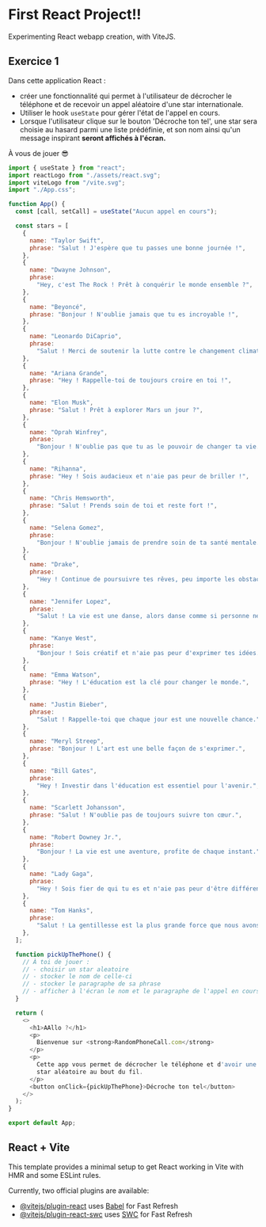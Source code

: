 # First React Project!!

Experimenting React webapp creation, with ViteJS.

## Exercice 1

Dans cette application React :

- créer une fonctionnalité qui permet à l'utilisateur de décrocher le téléphone et de recevoir un appel aléatoire d'une star internationale.
- Utiliser le hook `useState` pour gérer l'état de l'appel en cours.
- Lorsque l'utilisateur clique sur le bouton 'Décroche ton tel', une star sera choisie au hasard parmi une liste prédéfinie, et son nom ainsi qu'un message inspirant **seront affichés à l'écran.**

À vous de jouer 😎

```javascript
import { useState } from "react";
import reactLogo from "./assets/react.svg";
import viteLogo from "/vite.svg";
import "./App.css";

function App() {
  const [call, setCall] = useState("Aucun appel en cours");

  const stars = [
    {
      name: "Taylor Swift",
      phrase: "Salut ! J'espère que tu passes une bonne journée !",
    },
    {
      name: "Dwayne Johnson",
      phrase:
        "Hey, c'est The Rock ! Prêt à conquérir le monde ensemble ?",
    },
    {
      name: "Beyoncé",
      phrase: "Bonjour ! N'oublie jamais que tu es incroyable !",
    },
    {
      name: "Leonardo DiCaprio",
      phrase:
        "Salut ! Merci de soutenir la lutte contre le changement climatique.",
    },
    {
      name: "Ariana Grande",
      phrase: "Hey ! Rappelle-toi de toujours croire en toi !",
    },
    {
      name: "Elon Musk",
      phrase: "Salut ! Prêt à explorer Mars un jour ?",
    },
    {
      name: "Oprah Winfrey",
      phrase:
        "Bonjour ! N'oublie pas que tu as le pouvoir de changer ta vie.",
    },
    {
      name: "Rihanna",
      phrase: "Hey ! Sois audacieux et n'aie pas peur de briller !",
    },
    {
      name: "Chris Hemsworth",
      phrase: "Salut ! Prends soin de toi et reste fort !",
    },
    {
      name: "Selena Gomez",
      phrase:
        "Bonjour ! N'oublie jamais de prendre soin de ta santé mentale.",
    },
    {
      name: "Drake",
      phrase:
        "Hey ! Continue de poursuivre tes rêves, peu importe les obstacles.",
    },
    {
      name: "Jennifer Lopez",
      phrase:
        "Salut ! La vie est une danse, alors danse comme si personne ne regardait !",
    },
    {
      name: "Kanye West",
      phrase:
        "Bonjour ! Sois créatif et n'aie pas peur d'exprimer tes idées.",
    },
    {
      name: "Emma Watson",
      phrase: "Hey ! L'éducation est la clé pour changer le monde.",
    },
    {
      name: "Justin Bieber",
      phrase:
        "Salut ! Rappelle-toi que chaque jour est une nouvelle chance.",
    },
    {
      name: "Meryl Streep",
      phrase: "Bonjour ! L'art est une belle façon de s'exprimer.",
    },
    {
      name: "Bill Gates",
      phrase:
        "Hey ! Investir dans l'éducation est essentiel pour l'avenir.",
    },
    {
      name: "Scarlett Johansson",
      phrase: "Salut ! N'oublie pas de toujours suivre ton cœur.",
    },
    {
      name: "Robert Downey Jr.",
      phrase:
        "Bonjour ! La vie est une aventure, profite de chaque instant.",
    },
    {
      name: "Lady Gaga",
      phrase:
        "Hey ! Sois fier de qui tu es et n'aie pas peur d'être différent.",
    },
    {
      name: "Tom Hanks",
      phrase:
        "Salut ! La gentillesse est la plus grande force que nous avons.",
    },
  ];

  function pickUpThePhone() {
    // À toi de jouer :
    // - choisir un star aleatoire
    // - stocker le nom de celle-ci
    // - stocker le paragraphe de sa phrase
    // - afficher à l'écran le nom et le paragraphe de l'appel en cours
  }

  return (
    <>
      <h1>AAllo ?</h1>
      <p>
        Bienvenue sur <strong>RandomPhoneCall.com</strong>
      </p>
      <p>
        Cette app vous permet de décrocher le téléphone et d'avoir une
        star aléatoire au bout du fil.
      </p>
      <button onClick={pickUpThePhone}>Décroche ton tel</button>
    </>
  );
}

export default App;
```

## React + Vite

This template provides a minimal setup to get React working in Vite with HMR and some ESLint rules.

Currently, two official plugins are available:

- [@vitejs/plugin-react](https://github.com/vitejs/vite-plugin-react/blob/main/packages/plugin-react/README.md) uses [Babel](https://babeljs.io/) for Fast Refresh
- [@vitejs/plugin-react-swc](https://github.com/vitejs/vite-plugin-react-swc) uses [SWC](https://swc.rs/) for Fast Refresh
